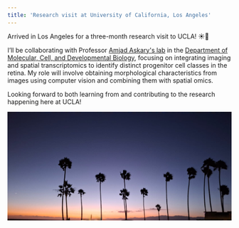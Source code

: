 ```yaml
---
title: 'Research visit at University of California, Los Angeles'
---
```


Arrived in Los Angeles for a three-month research visit to UCLA! ☀️🌴

I’ll be collaborating with Professor [Amjad Askary's lab](https://amjad.mcdb.ucla.edu/) in the [Department of Molecular, Cell, and Developmental Biology](https://www.mcdb.ucla.edu/), focusing on integrating imaging and spatial transcriptomics to identify distinct progenitor cell classes in the retina. My role will involve obtaining morphological characteristics from images using computer vision and combining them with spatial omics.

Looking forward to both learning from and contributing to the research happening here at UCLA!

<img src="/assets/images/ucla.jpg">
